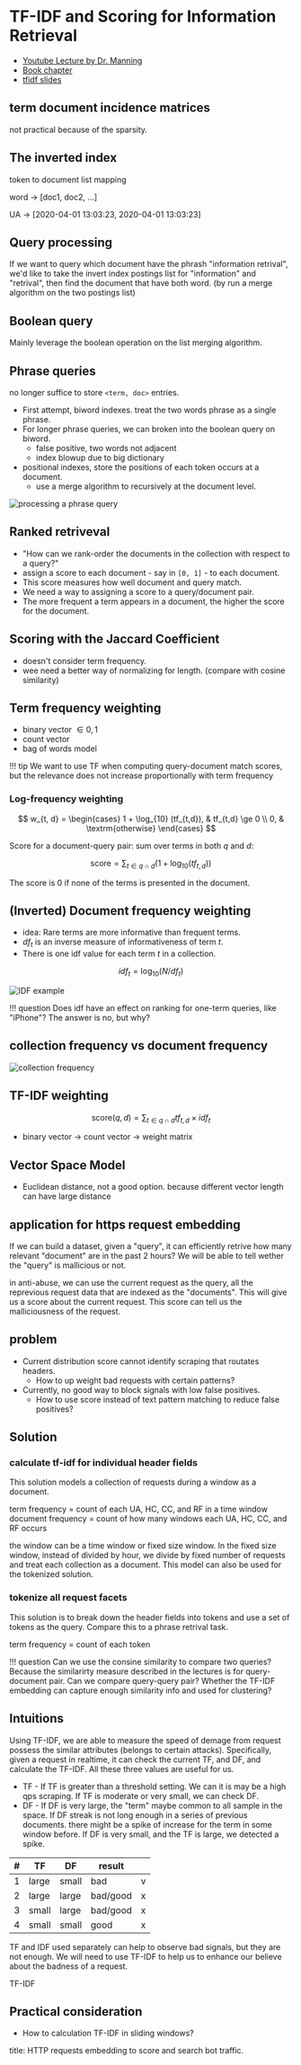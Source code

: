 # TF-IDF and Scoring for Information Retrieval

* [Youtube Lecture by Dr. Manning](https://www.youtube.com/watch?v=e81nC0LO0A8&list=PLaZQkZp6WhWwoDuD6pQCmgVyDbUWl_ZUi&index=2)
* [Book chapter](06vect.pdf)
* [tfidf slides](lecture6-tfidf.ppt)

## term document incidence matrices

not practical because of the sparsity.

## The inverted index

token to document list mapping

word -> [doc1, doc2, ...]

UA -> [2020-04-01 13:03:23, 2020-04-01 13:03:23]

## Query processing

If we want to query which document have the phrash "information retrival", we'd
like to take the invert index postings list for "information" and "retrival",
then find the document that have both word. (by run a merge algorithm on the two
postings list)

## Boolean query

Mainly leverage the boolean operation on the list merging algorithm.

## Phrase queries

no longer suffice to store `<term, doc>` entries.

* First attempt, biword indexes. treat the two words phrase as a single phrase.
* For longer phrase queries, we can broken into the boolean query on biword.
    * false positive, two words not adjacent
    * index blowup due to big dictionary
* positional indexes, store the positions of each token occurs at a document.
    * use a merge algorithm to recursively at the document level.

![processing a phrase query](fig/phrase-query.png)  

## Ranked retriveval

* "How can we rank-order the documents in the collection with respect to a query?"
* assign a score to each document - say in `[0, 1]` - to each document.
* This score measures how well document and query match.
* We need a way to assigning a score to a query/document pair.
* The more frequent a term appears in a document, the higher the score for the
  document.

## Scoring with the Jaccard Coefficient

* doesn't consider term frequency.
* wee need a better way of normalizing for length. (compare with cosine similarity)

## Term frequency weighting

* binary vector $\in {0, 1}$
* count vector
* bag of words model

!!! tip 
    We want to use TF when computing query-document match scores, but the
    relevance does not increase proportionally with term frequency

### Log-frequency weighting

$$
w_{t, d} =
\begin{cases}
  1 + \log_{10} (tf_{t,d}), & tf_{t,d} \ge 0 \\
  0,  &  \textrm{otherwise}
\end{cases}
$$

Score for a document-query pair: sum over terms in both $q$ and $d$:

$$
\textrm{score} = \sum_{t\in q \cap d} (1 + \log_{10} (tf_{t, d}))
$$

The score is $0$ if none of the terms is presented in the document.

## (Inverted) Document frequency weighting

* idea: Rare terms are more informative than frequent terms.
* $df_t$ is an inverse measure of informativeness of term $t$.
* There is one idf value for each term $t$ in a collection.

$$
idf_t = \log_{10}(N/df_t)
$$

![IDF example](fig/idf-example.png)

!!! question
    Does idf have an effect on ranking for one-term queries, like "iPhone"? The
    answer is no, but why?

## collection frequency vs document frequency

![collection frequency](fig/collection-freq.png)

## TF-IDF weighting

$$
\textrm{score}(q, d) = \sum_{t\in q \cap d} tf_{t, d} \times idf_{t}
$$

* binary vector -> count vector -> weight matrix

## Vector Space Model

* Euclidean distance, not a good option. because different vector length can have
  large distance

## application for https request embedding

If we can build a dataset, given a "query", it can efficiently retrive how many
relevant "document" are in the past 2 hours? We will be able to tell wether the
"query" is mallicious or not.

in anti-abuse, we can use the current request as the query, all the reprevious
request data that are indexed as the "documents". This will give us a score
about the current request. This score can tell us the malliciousness of the
request.

## problem

* Current distribution score cannot identify scraping that routates headers.
    * How to up weight bad requests with certain patterns?
* Currently, no good way to block signals with low false positives.
    * How to use score instead of text pattern matching to reduce false positives?

## Solution

### calculate tf-idf for individual header fields

This solution models a collection of requests during a window as a document.

term frequency = count of each UA, HC, CC, and RF in a time window
document frequency = count of how many windows each UA, HC, CC, and RF occurs

the window can be a time window or fixed size window. In the fixed size window,
instead of divided by hour, we divide by fixed number of requests and treat each
collection as a document. This model can also be used for the tokenized solution.

### tokenize all request facets

This solution is to break down the header fields into tokens and use a set of
tokens as the query. Compare this to a phrase retrival task.

term frequency = count of each token

!!! question
    Can we use the consine similarity to compare two queries? Because the
    similarirty measure described in the lectures is for query-document pair.
    Can we compare query-query pair? Whether the TF-IDF embedding can capture
    enough similarity info and used for clustering?

## Intuitions

Using TF-IDF, we are able to measure the speed of demage from request possess
the similar attributes (belongs to certain attacks). Specifically, given a
request in realtime, it can check the current TF, and DF, and calculate the
TF-IDF. All these three values are useful for us.

* TF - If TF is greater than a threshold setting.
  We can it is may be a high qps scraping. If TF is moderate or very small, we
  can check DF.
* DF - If DF is very large, the "term" maybe common to all sample in the space.
  If DF streak is not long enough in a series of previous documents. there might
  be a spike of increase for the term in some window before. If DF is very small,
  and the TF is large, we detected a spike.

| # |   TF  |   DF  |  result  |   |
|---|-------|-------|----------|---|
| 1 | large | small |   bad    | v |
| 2 | large | large | bad/good | x |
| 3 | small | large | bad/good | x |
| 4 | small | small |   good   | x |

TF and IDF used separately can help to observe bad signals, but they are not
enough. We will need to use TF-IDF to help us to enhance our believe about the
badness of a request.

TF-IDF

## Practical consideration

* How to calculation TF-IDF in sliding windows?

title: HTTP requests embedding to score and search bot traffic.